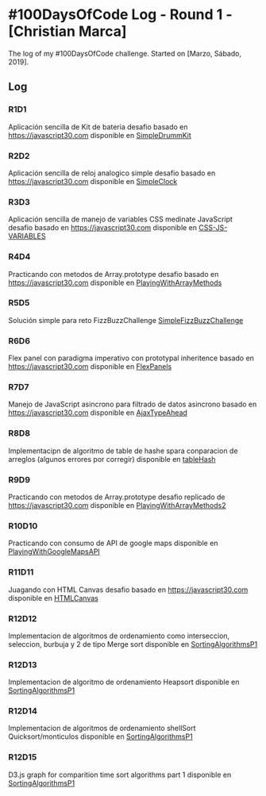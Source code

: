 # #100DaysOfCode Log - Round 1 - [Christian Marca]

The log of my #100DaysOfCode challenge. Started on [Marzo, Sábado, 2019].

## Log

### R1D1 
Aplicación sencilla de Kit de bateria desafio basado en https://javascript30.com disponible en [SimpleDrummKit](https://github.com/ChristianMarca/-100DaysOfCode/tree/master/SimpleDrummKit)

### R2D2
Aplicación sencilla de reloj analogico simple desafio basado en https://javascript30.com disponible en [SimpleClock](https://github.com/ChristianMarca/-100DaysOfCode/tree/master/JSClock)

### R3D3
Aplicación sencilla de manejo de variables CSS medinate JavaScript desafio basado en https://javascript30.com disponible en [CSS-JS-VARIABLES](https://github.com/ChristianMarca/-100DaysOfCode/tree/master/CSS-JS-VARIABLES)

### R4D4
Practicando con metodos de Array.prototype desafio basado en https://javascript30.com disponible en [PlayingWithArrayMethods](https://github.com/ChristianMarca/-100DaysOfCode/tree/master/PlayingWithArrayMethods)

### R5D5
Solución simple para reto FizzBuzzChallenge [SimpleFizzBuzzChallenge](https://github.com/ChristianMarca/-100DaysOfCode/tree/master/FizzBuzzChallenge)

### R6D6
Flex panel con paradigma imperativo con prototypal inheritence basado en https://javascript30.com disponible en [FlexPanels](https://github.com/ChristianMarca/-100DaysOfCode/tree/master/FlexPlanels)

### R7D7
Manejo de JavaScript asincrono para filtrado de datos asincrono basado en https://javascript30.com disponible en [AjaxTypeAhead](https://github.com/ChristianMarca/-100DaysOfCode/tree/master/AjaxTypeAhead)


### R8D8
Implementacipn de algoritmo de table de hashe spara conparacion de arreglos (algunos errores por corregir) disponible en [tableHash](https://github.com/ChristianMarca/-100DaysOfCode/tree/master/hashTable)

### R9D9
Practicando con metodos de Array.prototype desafio replicado de https://javascript30.com disponible en [PlayingWithArrayMethods2](https://github.com/ChristianMarca/-100DaysOfCode/tree/master/PlayingWithArray2)

### R10D10
Practicando con consumo de API de google maps disponible en [PlayingWithGoogleMapsAPI](https://github.com/ChristianMarca/-100DaysOfCode/tree/master/PlayingWithGoogleMapsAPI)

### R11D11
Juagando con HTML Canvas desafio basado en https://javascript30.com disponible en [HTMLCanvas](https://github.com/ChristianMarca/-100DaysOfCode/tree/master/HTMLCanvas)

### R12D12
Implementacion de algoritmos de ordenamiento como interseccion, seleccion, burbuja y 2 de tipo Merge sort disponible en [SortingAlgorithmsP1](https://github.com/ChristianMarca/-100DaysOfCode/tree/master/SortingAlgorithms)

### R12D13
Implementacion de algoritmo de ordenamiento Heapsort disponible en [SortingAlgorithmsP1](https://github.com/ChristianMarca/-100DaysOfCode/tree/master/SortingAlgorithms)

### R12D14
Implementacion de algoritmos de ordenamiento shellSort Quicksort/monticulos disponible en [SortingAlgorithmsP1](https://github.com/ChristianMarca/-100DaysOfCode/tree/master/SortingAlgorithms)

### R12D15
D3.js graph for comparition time sort algorithms part 1 disponible en [SortingAlgorithmsP1](https://github.com/ChristianMarca/-100DaysOfCode/tree/master/SortingAlgorithms)
